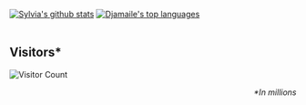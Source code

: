 <a href="https://github.com/anuraghazra/github-readme-stats"><img src="https://github-readme-stats.vercel.app/api?username=djamaile&show_icons=true&theme=cobalt&include_all_commits=true&count_private=true" alt="Sylvia's github stats"/></a>
<a href="https://github.com/anuraghazra/convoychat"><img src="https://github-readme-stats.vercel.app/api/top-langs/?username=djamaile&layout=compact&theme=buefy" alt="Djamaile's top languages"/></a><br><br />

## Visitors*
![Visitor Count](https://profile-counter.glitch.me/djamaile/count.svg)
*<p align="right">&#42;In millions</p>*
